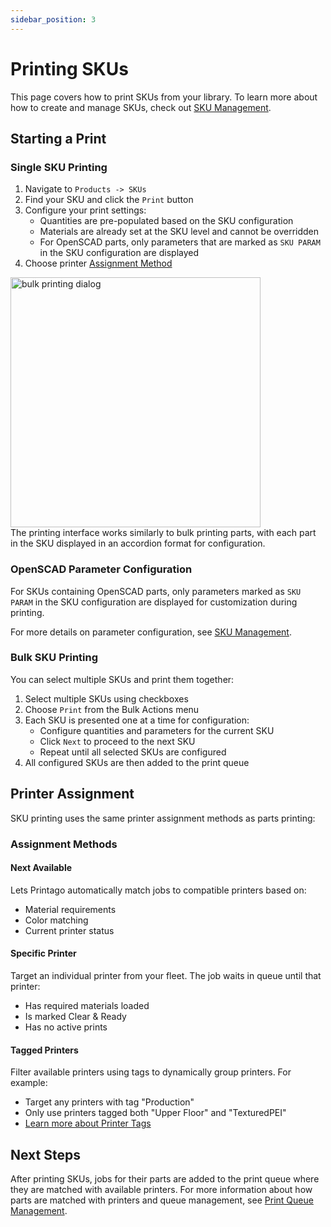 ```yaml
---
sidebar_position: 3
---
```


# Printing SKUs

This page covers how to print SKUs from your library. To learn more about how to create and manage SKUs, check out [SKU Management](./sku-management.md).

## Starting a Print

### Single SKU Printing
1. Navigate to `Products -> SKUs`
2. Find your SKU and click the `Print` button
3. Configure your print settings:
   - Quantities are pre-populated based on the SKU configuration
   - Materials are already set at the SKU level and cannot be overridden
   - For OpenSCAD parts, only parameters that are marked as `SKU PARAM` in the SKU configuration are displayed
4. Choose printer [Assignment Method](#assignment-methods)

<div className="margin-left--sm">
<img src="/img/printing/sku_printing_1.png" width="400" alt="bulk printing dialog" />
</div>
The printing interface works similarly to bulk printing parts, with each part in the SKU displayed in an accordion format for configuration.

### OpenSCAD Parameter Configuration
For SKUs containing OpenSCAD parts, only parameters marked as `SKU PARAM` in the SKU configuration are displayed for customization during printing. 

For more details on parameter configuration, see [SKU Management](./sku-management.md).

### Bulk SKU Printing
You can select multiple SKUs and print them together:

1. Select multiple SKUs using checkboxes
2. Choose `Print` from the Bulk Actions menu
3. Each SKU is presented one at a time for configuration:
   - Configure quantities and parameters for the current SKU
   - Click `Next` to proceed to the next SKU
   - Repeat until all selected SKUs are configured
4. All configured SKUs are then added to the print queue


## Printer Assignment

SKU printing uses the same printer assignment methods as parts printing:
### Assignment Methods

#### Next Available
Lets Printago automatically match jobs to compatible printers based on:
- Material requirements 
- Color matching
- Current printer status

#### Specific Printer 
Target an individual printer from your fleet. The job waits in queue until that printer:
- Has required materials loaded
- Is marked Clear & Ready
- Has no active prints

#### Tagged Printers
Filter available printers using tags to dynamically group printers. For example:
- Target any printers with tag "Production"
- Only use printers tagged both "Upper Floor" and "TexturedPEI"
- [Learn more about Printer Tags](/docs/printing/printer-management/printer-tags.md)

## Next Steps

After printing SKUs, jobs for their parts are added to the print queue where they are matched with available printers. For more information about how parts are matched with printers and queue management, see [Print Queue Management](../print-queue-management.md).